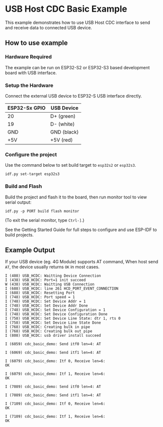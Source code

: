 # USB Host CDC Basic Example

This example demonstrates how to use USB Host CDC interface to send and receive data to connected USB device.

## How to use example

### Hardware Required

The example can be run on ESP32-S2 or ESP32-S3 based development board with USB interface. 

### Setup the Hardware

Connect the external USB device to ESP32-S USB interface directly.

| ESP32-Sx GPIO | USB Device  |
| ------------- | ----------- |
| 20            | D+ (green)  |
| 19            | D- (white)  |
| GND           | GND (black) |
| +5V           | +5V (red)   |

### Configure the project

Use the command below to set build target to `esp32s2` or `esp32s3`.

```
idf.py set-target esp32s3
```

### Build and Flash

Build the project and flash it to the board, then run monitor tool to view serial output:

```
idf.py -p PORT build flash monitor
```

(To exit the serial monitor, type ``Ctrl-]``.)

See the Getting Started Guide for full steps to configure and use ESP-IDF to build projects.

## Example Output

If your USB device (eg. 4G Module) supports AT command, When host send `AT`, the device usually returns `OK` in most cases.

```
I (408) USB_HCDC: Waitting Device Connection
I (438) USB_HCDC: Port=1 init succeed
W (438) USB_HCDC: Waitting USB Connection
I (688) USB_HCDC: line 261 HCD_PORT_EVENT_CONNECTION
I (688) USB_HCDC: Resetting Port
I (748) USB_HCDC: Port speed = 1
I (748) USB_HCDC: Set Device Addr = 1
I (748) USB_HCDC: Set Device Addr Done
I (748) USB_HCDC: Set Device Configuration = 1
I (748) USB_HCDC: Set Device Configuration Done
I (758) USB_HCDC: Set Device Line State: dtr 1, rts 0
I (758) USB_HCDC: Set Device Line State Done
I (768) USB_HCDC: Creating bulk in pipe
I (768) USB_HCDC: Creating bulk out pipe
I (808) USB_HCDC: usb driver install succeed

I (6059) cdc_basic_demo: Send itf0 len=4: AT

I (6069) cdc_basic_demo: Send itf1 len=4: AT

I (6079) cdc_basic_demo: Itf 0, Receive len=6: 
OK

I (6079) cdc_basic_demo: Itf 1, Receive len=6: 
OK

I (7089) cdc_basic_demo: Send itf0 len=4: AT

I (7089) cdc_basic_demo: Send itf1 len=4: AT

I (7109) cdc_basic_demo: Itf 0, Receive len=6: 
OK

I (7109) cdc_basic_demo: Itf 1, Receive len=6: 
OK
```